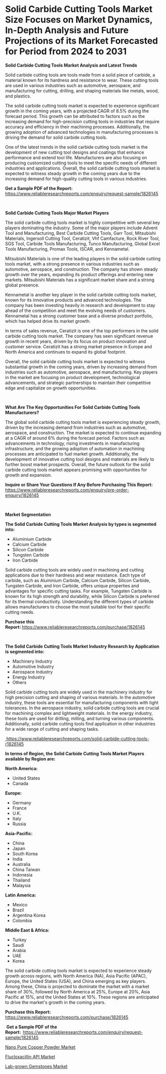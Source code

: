 <p><h1>Solid Carbide Cutting Tools Market Size Focuses on Market Dynamics, In-Depth Analysis and Future Projections of its Market Forecasted for Period from 2024 to 2031</h1></p><p><strong>Solid Carbide Cutting Tools Market Analysis and Latest Trends</strong></p>
<p><p>Solid carbide cutting tools are tools made from a solid piece of carbide, a material known for its hardness and resistance to wear. These cutting tools are used in various industries such as automotive, aerospace, and manufacturing for cutting, drilling, and shaping materials like metals, wood, and plastics.</p><p>The solid carbide cutting tools market is expected to experience significant growth in the coming years, with a projected CAGR of 8.5% during the forecast period. This growth can be attributed to factors such as the increasing demand for high-precision cutting tools in industries that require accuracy and efficiency in their machining processes. Additionally, the growing adoption of advanced technologies in manufacturing processes is driving the demand for solid carbide cutting tools.</p><p>One of the latest trends in the solid carbide cutting tools market is the development of new cutting tool designs and coatings that enhance performance and extend tool life. Manufacturers are also focusing on producing customized cutting tools to meet the specific needs of different industries and applications. Overall, the solid carbide cutting tools market is expected to witness steady growth in the coming years due to the increasing demand for high-quality cutting tools in various industries.</p></p>
<p><strong>Get a Sample PDF of the Report:&nbsp;</strong> <a href="https://www.reliableresearchreports.com/enquiry/request-sample/1826145">https://www.reliableresearchreports.com/enquiry/request-sample/1826145</a></p>
<p>&nbsp;</p>
<p><strong>Solid Carbide Cutting Tools Major Market Players</strong></p>
<p><p>The solid carbide cutting tools market is highly competitive with several key players dominating the industry. Some of the major players include Advent Tool and Manufacturing, Best Carbide Cutting Tools, Garr Tool, Mitsubishi Materials, Ingersoll Cutting Tool, Ceratizit, Vhf Camfacture, Rock River Tool, SGS Tool, Carbide Tools Manufacturing, Tunco Manufacturing, Global Excel Tools Manufacturing, Promax Tools, ISCAR, and Kennametal.</p><p>Mitsubishi Materials is one of the leading players in the solid carbide cutting tools market, with a strong presence in various industries such as automotive, aerospace, and construction. The company has shown steady growth over the years, expanding its product offerings and entering new markets. Mitsubishi Materials has a significant market share and a strong global presence.</p><p>Kennametal is another key player in the solid carbide cutting tools market, known for its innovative products and advanced technologies. The company has been investing heavily in research and development to stay ahead of the competition and meet the evolving needs of customers. Kennametal has a strong customer base and a diverse product portfolio, which has helped drive its market growth.</p><p>In terms of sales revenue, Ceratizit is one of the top performers in the solid carbide cutting tools market. The company has seen significant revenue growth in recent years, driven by its focus on product innovation and customer service. Ceratizit has a strong market presence in Europe and North America and continues to expand its global footprint.</p><p>Overall, the solid carbide cutting tools market is expected to witness substantial growth in the coming years, driven by increasing demand from industries such as automotive, aerospace, and manufacturing. Key players in the market are focusing on product development, technological advancements, and strategic partnerships to maintain their competitive edge and capitalize on growth opportunities.</p></p>
<p>&nbsp;</p>
<p><strong>What Are The Key Opportunities For Solid Carbide Cutting Tools Manufacturers?</strong></p>
<p><p>The global solid carbide cutting tools market is experiencing steady growth, driven by the increasing demand from industries such as automotive, aerospace, and construction. The market is expected to continue expanding at a CAGR of around 6% during the forecast period. Factors such as advancements in technology, rising investments in manufacturing infrastructure, and the growing adoption of automation in machining processes are anticipated to fuel market growth. Additionally, the development of innovative cutting tool designs and materials are likely to further boost market prospects. Overall, the future outlook for the solid carbide cutting tools market appears promising with opportunities for growth and expansion.</p></p>
<p><strong>Inquire or Share Your Questions If Any Before Purchasing This Report:</strong> <a href="https://www.reliableresearchreports.com/enquiry/pre-order-enquiry/1826145">https://www.reliableresearchreports.com/enquiry/pre-order-enquiry/1826145</a></p>
<p>&nbsp;</p>
<p><strong>Market Segmentation</strong></p>
<p><strong>The Solid Carbide Cutting Tools Market Analysis by types is segmented into:</strong></p>
<p><ul><li>Aluminium Carbide</li><li>Calcium Carbide</li><li>Silicon Carbide</li><li>Tungsten Carbide</li><li>Iron Carbide</li></ul></p>
<p><p>Solid carbide cutting tools are widely used in machining and cutting applications due to their hardness and wear resistance. Each type of carbide, such as Aluminium Carbide, Calcium Carbide, Silicon Carbide, Tungsten Carbide, and Iron Carbide, offers unique properties and advantages for specific cutting tasks. For example, Tungsten Carbide is known for its high strength and durability, while Silicon Carbide is preferred for its thermal conductivity. Understanding the different types of carbide allows manufacturers to choose the most suitable tool for their specific cutting needs.</p></p>
<p><strong>Purchase this Report:&nbsp;</strong><a href="https://www.reliableresearchreports.com/purchase/1826145">https://www.reliableresearchreports.com/purchase/1826145</a></p>
<p>&nbsp;</p>
<p><strong>The Solid Carbide Cutting Tools Market Industry Research by Application is segmented into:</strong></p>
<p><ul><li>Machinery Industry</li><li>Automotive Industry</li><li>Aerospace Industry</li><li>Energy Industry</li><li>Others</li></ul></p>
<p><p>Solid carbide cutting tools are widely used in the machinery industry for high precision cutting and shaping of various materials. In the automotive industry, these tools are essential for manufacturing components with tight tolerances. In the aerospace industry, solid carbide cutting tools are crucial for machining complex and lightweight materials. In the energy industry, these tools are used for drilling, milling, and turning various components. Additionally, solid carbide cutting tools find application in other industries for a wide range of cutting and shaping tasks.</p></p>
<p><a href="https://www.reliableresearchreports.com/solid-carbide-cutting-tools-r1826145">&nbsp;https://www.reliableresearchreports.com/solid-carbide-cutting-tools-r1826145</a></p>
<p><strong>In terms of Region, the Solid Carbide Cutting Tools Market Players available by Region are:</strong></p>
<p>
    <p> <strong> North America: </strong>
        <ul>
            <li>United States</li>
            <li>Canada</li>
        </ul>
        </p> 
    <p> <strong> Europe: </strong>
        <ul>
            <li>Germany</li>
            <li>France</li>
            <li>U.K.</li>
            <li>Italy</li>
            <li>Russia</li>
        </ul>
        </p> 
    <p> <strong> Asia-Pacific: </strong>
        <ul>
            <li>China</li>
            <li>Japan</li>
            <li>South Korea</li>
            <li>India</li>
            <li>Australia</li>
            <li>China Taiwan</li>
            <li>Indonesia</li>
            <li>Thailand</li>
            <li>Malaysia</li>
        </ul>
        </p> 
    <p> <strong> Latin America: </strong>
        <ul>
            <li>Mexico</li>
            <li>Brazil</li>
            <li>Argentina Korea</li>
            <li>Colombia</li>
        </ul>
        </p> 
    <p> <strong> Middle East & Africa: </strong>
        <ul>
            <li>Turkey</li>
            <li>Saudi</li>
            <li>Arabia</li>
            <li>UAE</li>
            <li>Korea</li>
        </ul>
    </p>
    </p>
<p><p>The solid carbide cutting tools market is expected to experience steady growth across regions, with North America (NA), Asia Pacific (APAC), Europe, the United States (USA), and China emerging as key players. Among these, China is projected to dominate the market with a market share of 30%, followed by North America at 25%, Europe at 20%, Asia Pacific at 15%, and the United States at 10%. These regions are anticipated to drive the market's growth in the coming years.</p></p>
<p><strong>Purchase this Report: </strong><a href="https://www.reliableresearchreports.com/purchase/1826145">https://www.reliableresearchreports.com/purchase/1826145</a></p>
<p>&nbsp;<strong>Get a Sample PDF of the Report:&nbsp;&nbsp;</strong><a href="https://www.reliableresearchreports.com/enquiry/request-sample/1826145">https://www.reliableresearchreports.com/enquiry/request-sample/1826145</a></p>
<p><strong></strong></p>
<p><p><a href="https://www.linkedin.com/pulse/nano-pure-copper-powder-market-research-report-forecasted-period-ercgc?trackingId=yZ%2FPult9vVQyeDOrZKPAXA%3D%3D">Nano Pure Copper Powder Market</a></p><p><a href="https://www.linkedin.com/pulse/flucloxacillin-api-market-research-report-unlocks-analysis-financial-xdsnf?trackingId=JBSH1ga3ZtaA2NUF7bqw%2FA%3D%3D">Flucloxacillin API Market</a></p><p><a href="https://www.linkedin.com/pulse/lab-grown-gemstones-market-size-share-amp-trends-analysis-report-epiof?trackingId=fUOA88YyZboGdKuieywSvQ%3D%3D">Lab-grown Gemstones Market</a></p></p>